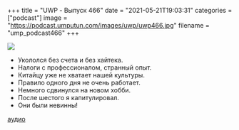 +++
title = "UWP - Выпуск 466"
date = "2021-05-21T19:03:31"
categories = ["podcast"]
image = "https://podcast.umputun.com/images/uwp/uwp466.jpg"
filename = "ump_podcast466"
+++

![](https://podcast.umputun.com/images/uwp/uwp466.jpg)

- Укололся без счета и без хайтека.
- Налоги с профессионалом, странный опыт.
- Китайцу уже не хватает нашей культуры.
- Правило одного дня не очень работает.
- Немного сдвинулся на новом хобби.
- После шестого я капитулировал.
- Они были невинны!

[аудио](https://podcast.umputun.com/media/ump_podcast466.mp3)
<audio src="https://podcast.umputun.com/media/ump_podcast466.mp3" preload="none"></audio>

